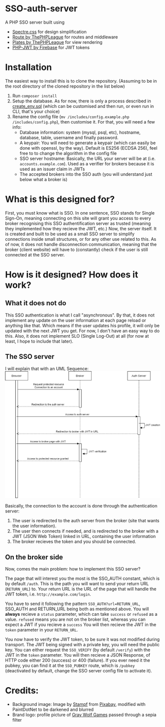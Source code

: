 # SSO-auth-server
A PHP SSO server built using
- [Spectre.css](https://picturepan2.github.io/spectre/) for design simplification 
- [Route by ThePHPLeague](https://route.thephpleague.com/) for routes and middleware
- [Plates by ThePHPLeague](http://platesphp.com/) for view rendering
- [PHP-JWT by Firebase](https://github.com/firebase/php-jwt) for JWT tokens



# Installation
The easiest way to install this is to clone the repository. (Assuming to be in the root directory of the cloned repository in the list below)
1. Run `composer install`
2. Setup the database. As for now, there is only a process described in [create_env.sql](install/create_env.sql) (which can be customised and then run, or even run in CLI, that's your choice)
3. Rename the config file (`mv /includes/config.example.php /includes/config.php`), then customise it. For that, you will need a few info:
    - Database information: system (mysql, psql, etc), hostname, database, table, username and finally password.
    - A keypair: You will need to generate a keypair (which can easily be done with openssl, by the way). Default is ES256 (ECDSA 256), feel free to to change the algorithm in the config file
    - SSO server hostname: Basically, the URL your server will be at (i.e. `accounts.example.com`). Used as a verifier for brokers because it is used as an issuer claim in JWTs
    - The accepted brokers into the SSO auth (you will understand just below what a broker is)


# What is this designed for?
First, you must know what is SSO. In one sentence, SSO stands for Single Sign-On, meaning connecting on this site will grant you access to every broker recognising this SSO authentification server as trusted (meaning they implemented how they recieve the JWT, etc.)
Now, the server itself. It is created and built to be used as a small SSO server to simplify connections inside small structures, or for any other use related to this. As of now, it does not handle disconnection communication,
meaning that the broker (client website) will have to (constantly) check if the user is still connected at the SSO server.

# How is it designed? How does it work?

## What it does not do
This SSO authentication is what I call "asynchronous". By that, it does not implement any update on the user information at each page reload or anything like that. Which means if the user updates his profile, it will only be updated with the next JWT you get. For now, I don't have an easy way to do this.
Also, it does not implement SLO (Single Log-Out) at all (for now at least, I hope to include that later).

## The SSO server 
I will explain that with an UML Sequence:
![UML Sequence](UML_sequence.png)

Basically, the connection to the account is done through the authentication server:
1. The user is redirected to the auth server from the broker (site that wants the user information).
2. The user then connects if needed, and is redirected to the broker with a JWT (JSON Web Token) linked in URL, containing the user information
3. The broker recieves the token and you should be connected.

## On the broker side
Now, comes the main problem: how to implement this SSO server?

The page that will interest you the most is the SSO\_AUTH constant, which is by default `/auth`. This is the path you will want to send your return URL (`RETURN_URL`) to.
Your return URL is the URL of the page that will handle the JWT token, i.e. `http://example.com/login`.

You have to send it following the pattern `SSO_AUTH?url=RETURN_URL`, SSO\_AUTH and RETURN\_URL being both as mentioned above.
You will __always__ recieve a `status` parameter, which can take `success` or `refused` as a value. `refused` means you are not on the broker list, whereas you can expect a JWT if you recieve a `success`
You will then recieve the JWT in the `token` parameter in your `RETURN_URL`.

You now have to verify the JWT token, to be sure it was not modified during transport. 
The JWT being signed with a private key, you will need the public key.
You can either request the `SSO_VERIFY` (by default `/verify`) with the JWT in the `token` parameter. You will then recieve a JSON Response, of HTTP code either 200 (success) or 400 (failure). 
If you ever need it the pubkey, you can find it at the `SSO_PUBKEY` route, which is `/pubkey` (deactivated by default, change the SSO server config file to activate it).


# Credits:
- Background image: Image by [Stampf](https://pixabay.com/users/Stampf-1703749/?utm_source=link-attribution&amp;utm_medium=referral&amp;utm_campaign=image&amp;utm_content=3337447) from [Pixabay](https://pixabay.com/?utm_source=link-attribution&amp;utm_medium=referral&amp;utm_campaign=image&amp;utm_content=3337447), modified with PaintDotNet to be darkened and blurred
- Brand logo: profile picture of [Gray Wolf Games](https://twitter.com/graywolfgames) passed through a sepia filter
